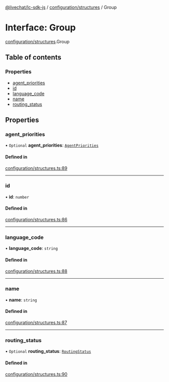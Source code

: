 [@livechat/lc-sdk-js](../README.md) / [configuration/structures](../modules/configuration_structures.md) / Group

# Interface: Group

[configuration/structures](../modules/configuration_structures.md).Group

## Table of contents

### Properties

- [agent\_priorities](configuration_structures.Group.md#agent_priorities)
- [id](configuration_structures.Group.md#id)
- [language\_code](configuration_structures.Group.md#language_code)
- [name](configuration_structures.Group.md#name)
- [routing\_status](configuration_structures.Group.md#routing_status)

## Properties

### agent\_priorities

• `Optional` **agent\_priorities**: [`AgentPriorities`](configuration_structures.AgentPriorities.md)

#### Defined in

[configuration/structures.ts:89](https://github.com/livechat/lc-sdk-js/blob/11cc290/src/configuration/structures.ts#L89)

___

### id

• **id**: `number`

#### Defined in

[configuration/structures.ts:86](https://github.com/livechat/lc-sdk-js/blob/11cc290/src/configuration/structures.ts#L86)

___

### language\_code

• **language\_code**: `string`

#### Defined in

[configuration/structures.ts:88](https://github.com/livechat/lc-sdk-js/blob/11cc290/src/configuration/structures.ts#L88)

___

### name

• **name**: `string`

#### Defined in

[configuration/structures.ts:87](https://github.com/livechat/lc-sdk-js/blob/11cc290/src/configuration/structures.ts#L87)

___

### routing\_status

• `Optional` **routing\_status**: [`RoutingStatus`](../enums/objects.RoutingStatus.md)

#### Defined in

[configuration/structures.ts:90](https://github.com/livechat/lc-sdk-js/blob/11cc290/src/configuration/structures.ts#L90)
